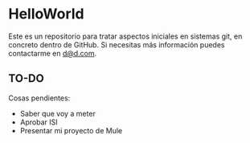 # HelloWorld
Este es un repositorio para tratar aspectos iniciales en sistemas git, en concreto dentro de GitHub. Si necesitas más información puedes contactarme en [d@d.com](mailto:d@d.com).

## TO-DO
Cosas pendientes:
- Saber que voy a meter
- Aprobar ISI
- Presentar mi proyecto de Mule